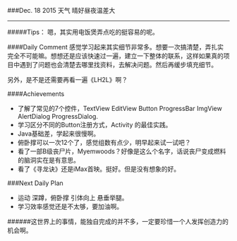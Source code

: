 ###Dec. 18 2015 天气 晴好昼夜温差大
***
#####Tips：
嗯，其实用电饭煲弄点吃的挺容易的呢。

####Daily Comment
感觉学习起来其实细节非常多。想要一次搞清楚，弄扎实完全不可能嘛。想想还是应该快速过一遍，建立一下整体的联系，这样如果真的项目中遇到了问题也会清楚去哪里找资料，去解决问题。然后再缓步填充细节。

另外，是不是还需要再看一遍《LH2L》啊？

####Achievements
+ 了解了常见的7个控件，TextView EditView Button ProgressBar ImgView AlertDialog ProgressDialog. 
+ 学习区分不同的Button注册方式，Activity 的最佳实践。
+ Java基础差，学起来很慢啊。
+ 俯卧撑可以一次12个了，感觉组数有点少，明早起来试一试吧？
+ 看了一部B级丧尸片，Myemwoods？好像是这么个名字，话说丧尸变成燃料的脑洞实在是有意思。
+ 看了《寻龙诀》还是iMax首映。挺好。但是没有想象的好。

###Next Daily Plan
+ 运动 深蹲，俯卧撑 引体向上 悬垂举腿。
+ 学习效率感觉还是不太够，要加油啊。

######这世界上的事情，能独自完成的并不多，一定要珍惜一个人发挥创造力的机会啊。

